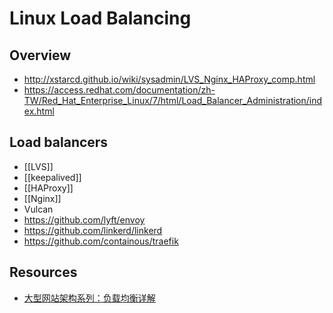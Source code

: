 # Linux Load Balancing


## Overview

- http://xstarcd.github.io/wiki/sysadmin/LVS_Nginx_HAProxy_comp.html
- https://access.redhat.com/documentation/zh-TW/Red_Hat_Enterprise_Linux/7/html/Load_Balancer_Administration/index.html


## Load balancers

- [[LVS]]
- [[keepalived]]
- [[HAProxy]]
- [[Nginx]]
- Vulcan
- https://github.com/lyft/envoy
- https://github.com/linkerd/linkerd
- https://github.com/containous/traefik


## Resources

- [大型网站架构系列：负载均衡详解](http://mp.weixin.qq.com/s?__biz=MzAxNzMwOTQ0NA%3D%3D&mid=2653354620&idx=4&sn=8e6e02a94f614c18449244375b028418)
